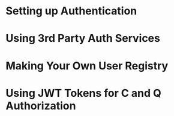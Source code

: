 # Setting up Authentication
# Using 3rd Party Auth Services
# Making Your Own User Registry
# Using JWT Tokens for C and Q Authorization
